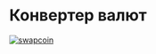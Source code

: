 # Конвертер валют

[![swapcoin](https://s.iimg.su/s/09/TDNiN2DEpDtScdKrGGTc13pCnKuW7LWJc3gp6ckV.png)](https://iimg.su/i/dK2E7)

